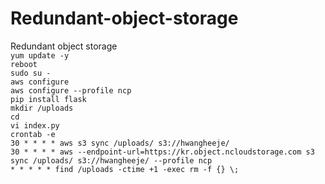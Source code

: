 # Redundant-object-storage
 Redundant object storage</br>
`yum update -y`</br>
`reboot`</br>
`sudo su -`</br>
`aws configure`</br>
`aws configure --profile ncp`</br>
`pip install flask`</br>
`mkdir /uploads`</br>
`cd`</br>
`vi index.py`</br>
`crontab -e`</br>
`30 * * * * aws s3 sync /uploads/ s3://hwangheeje/`</br>
`30 * * * * aws --endpoint-url=https://kr.object.ncloudstorage.com s3 sync /uploads/ s3://hwangheeje/ --profile ncp`</br>
`* * * * * find /uploads -ctime +1 -exec rm -f {} \;`</br>
